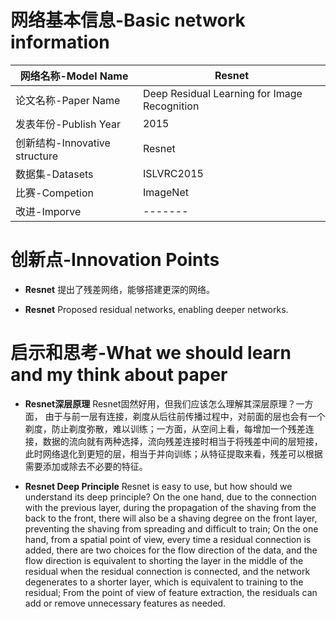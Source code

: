 ﻿# 网络基本信息-Basic network information
| 网络名称-Model Name           | Resnet                                       |
|-------------------------------|----------------------------------------------|
| 论文名称-Paper Name           | Deep Residual Learning for Image Recognition |
| 发表年份-Publish Year         | 2015                                         |
| 创新结构-Innovative structure | Resnet                                       |
| 数据集-Datasets               | ISLVRC2015                                   |
| 比赛-Competion                | ImageNet                                     |
| 改进-Imporve                  | -------                                      |

# 创新点-Innovation Points
- **Resnet** 提出了残差网络，能够搭建更深的网络。

- **Resnet** Proposed residual networks, enabling deeper networks.


# 启示和思考-What we should learn and my think about paper
- **Resnet深层原理** Resnet固然好用，但我们应该怎么理解其深层原理？一方面， 由于与前一层有连接，剃度从后往前传播过程中，对前面的层也会有一个剃度，防止剃度弥散，难以训练；一方面，从空间上看，每增加一个残差连接，数据的流向就有两种选择，流向残差连接时相当于将残差中间的层短接，此时网络退化到更短的层，相当于并向训练；从特征提取来看，残差可以根据需要添加或除去不必要的特征。

- **Resnet Deep Principle** Resnet is easy to use, but how should we understand its deep principle? On the one hand, due to the connection with the previous layer, during the propagation of the shaving from the back to the front, there will also be a shaving degree on the front layer, preventing the shaving from spreading and difficult to train; On the one hand, from a spatial point of view, every time a residual connection is added, there are two choices for the flow direction of the data, and the flow direction is equivalent to shorting the layer in the middle of the residual when the residual connection is connected, and the network degenerates to a shorter layer, which is equivalent to training to the residual; From the point of view of feature extraction, the residuals can add or remove unnecessary features as needed.